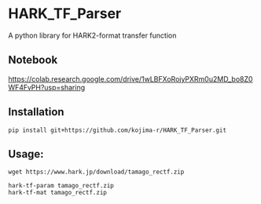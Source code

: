# HARK_TF_Parser

A python library for HARK2-format transfer function

## Notebook

https://colab.research.google.com/drive/1wLBFXoRojyPXRm0u2MD_bo8Z0WF4FvPH?usp=sharing

## Installation

```
pip install git+https://github.com/kojima-r/HARK_TF_Parser.git
```


## Usage:
```
wget https://www.hark.jp/download/tamago_rectf.zip

hark-tf-param tamago_rectf.zip
hark-tf-mat tamago_rectf.zip
```
